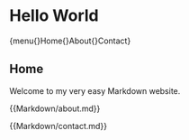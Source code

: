 # Hello World

{menu{}Home{}About{}Contact}

## Home
Welcome to my very easy Markdown website.

{{Markdown/about.md}}

{{Markdown/contact.md}}